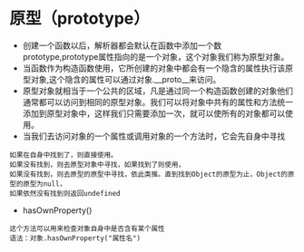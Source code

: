 # 原型（prototype）
+ 创建一个函数以后，解析器都会默认在函数中添加一个数prototype,prototype属性指向的是一个对象，这个对象我们称为原型对象。
+ 当函数作为构造函数使用，它所创建的对象中都会有一个隐含的属性执行该原型对象,这个隐含的属性可以通过对象.__proto__来访问。
+ 原型对象就相当于一个公共的区域，凡是通过同一个构造函数创建的对象他们通常都可以访问到相同的原型对象。我们可以将对象中共有的属性和方法统一添加到原型对象中，这样我们只需要添加一次，就可以使所有的对象都可以使用。
+ 当我们去访问对象的一个属性或调用对象的一个方法时，它会先自身中寻找
```
如果在自身中找到了，则直接使用。
如果没有找到，则去原型对象中寻找，如果找到了则使用，
如果没有找到，则去原型的原型中寻找，依此类推。直到找到Object的原型为止，Object的原型的原型为null，
如果依然没有找到则返回undefined
```
+  hasOwnProperty()
```
这个方法可以用来检查对象自身中是否含有某个属性
语法：对象.hasOwnProperty("属性名")
```